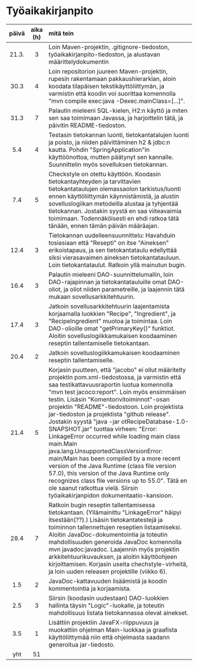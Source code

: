 # Työaikakirjanpito

| päivä | aika (h)  | mitä tein  |
| :----:|:---------:| :----------|
| 21.3. | 3         | Loin Maven-projektin, .gitignore-tiedoston, työaikakirjanpito-tiedoston, ja alustavan määrittelydokumentin |
| 30.3  | 4         | Loin repositorion juureen Maven-projektin, rupesin rakentamaan pakkaushierarkian, aloin koodata tilapäisen tekstikäyttöliittymän, ja varmistin että koodin voi suorittaa komennolla "mvn compile exec:java -Dexec.mainClass=[...]".
| 31.3  | 7         | Palautin mieleeni SQL-kielen, H2:n käyttö ja miten sen saa toimimaan Javassa, ja harjoittelin tätä, ja päivitin README-tiedoston.
| 5.4   | 4         | Testasin tietokannan luonti, tietokantatalujen luonti ja poisto, ja niiden päivittäminen h2 & jdbc:n kautta. Pohdin "SpringApplication"in käyttöönottoa, mutten päätynyt sen kannalle. Suunnittelin myös sovelluksen tietokannan.
| 7.4   | 5         | Checkstyle on otettu käyttöön. Koodasin tietokantayhteyden ja tarvittavien tietokantataulujen olemassaolon tarkistus/luonti ennen käyttöliittymän käynnistämistä, ja alustin sovelluslogiikan metodeilla alustaa ja tyhjentää tietokannan. Jostakin syystä en saa viiteavaimia toimimaan. Todennäköisesti en ehdi ratkoa tätä tänään, ennen tämän päivän määräajan.
| 12.4  | 3         | Tietokannan uudelleensuunnittelu: Havahduin tosiasiaan että "Resepti" on itse "Aineksen" erikoistapaus, ja sen tietokantataulu edellyttää siksi vierasavaimen aineksen tietokantatauluun. Loin tietokantataulut. Ratkoin yllä mainutun bugin. 
| 16.4  | 3         | Palautin mieleeni DAO-suunnittelumallin, loin DAO-rajapinnan ja tietokantatauluille omat DAO-oliot, ja oliot niiden parametreille, ja laajennin tätä mukaan sovellusarkkitehtuurin.
| 17.4  | 3         | Jatkoin sovellusarkkitehtuurin laajentamista korjaamalla  luokkien "Recipe", "Ingredient", ja "RecipeIngredient" muotoa ja toimintaa. Loin DAO-olioille omat "getPrimaryKey()" funktiot. Aloitin sovelluslogiikkamukaisen koodaaminen reseptin tallentamiselle tietokantaan.
| 20.4  | 2         | Jatkoin sovelluslogiikkamukaisen koodaaminen reseptin tallentamiselle.
| 21.4  | 5         | Korjasin puutteen, että "jacobo" ei ollut määritelty projektin pom.xml-tiedostossa, ja varmistin että saa testikattavuusraportin luotua komennolla "mvn test jacoco:report". Loin myös ensimmäisen testin. Lisäsin "Komentorivitoiminnot"-osan projektin "README"-tiedostoon. Loin projektista jar-tiedoston ja projektista "github release". Jostakin syystä "java -jar otRecipeDatabase-1.0-SNAPSHOT.jar" tuottaa virheen: "Error: LinkageError occurred while loading main class main.Main java.lang.UnsupportedClassVersionError: main/Main has been compiled by a more recent version of the Java Runtime (class file version 57.0), this version of the Java Runtime only recognizes class file versions up to 55.0". Tätä en ole saanut ratkottua vielä. Siirsin työaikakirjanpidon dokumentaatio-kansioon.
| 28.4  | 7         | Ratkoin bugin reseptin tallentamisessa tietokantaan. (Yllämainittu "LinkageError" häipyi itsestään(??).) Lisäsin tietokantatestejä ja toiminnon tallennettujen reseptien listaamiseksi. Aloitin JavaDoc-dokumentointia ja toteutin mahdollisuuden generoida JavaDoc komennolla mvn javadoc:javadoc. Laajennin myös projektin arkkitehtuurikuvauksen, ja aloitin käyttöohjeen kirjoittamisen. Korjasin useita chechstyle-virheitä, ja loin uuden releasen projektille (viikko 6).
| 1.5   | 2         | JavaDoc-kattavuuden lisäämistä ja koodin kommentointia ja korjaamista.
| 2.5   | 3         | Siirsin (koodasin uudestaan) DAO-luokkien hallinta täysin "Logic"-luokalle, ja toteutin mahdollisuus listata tietokannassa olevat ainekset.
| 3.5   | 1         | Lisättiin projektiin JavaFX-riippuvuus ja muokattiin ohjelman Main-luokkaa ja graafista käyttöliittymää niin että ohjelmasta saadann generoitua jar-tiedosto.
| yht   | 51        |
